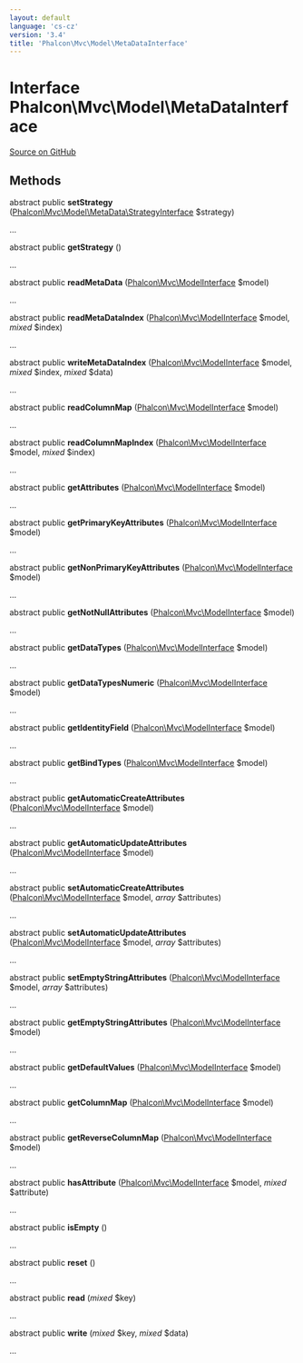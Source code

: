 ```yaml
---
layout: default
language: 'cs-cz'
version: '3.4'
title: 'Phalcon\Mvc\Model\MetaDataInterface'
---
```


# Interface **Phalcon\Mvc\Model\MetaDataInterface**

<a href="https://github.com/phalcon/cphalcon/tree/v3.4.0/phalcon/mvc/model/metadatainterface.zep" class="btn btn-default btn-sm">Source on GitHub</a>

## Methods

abstract public **setStrategy** ([Phalcon\Mvc\Model\MetaData\StrategyInterface](/3.4/en/api/Phalcon_Mvc_Model_MetaData_StrategyInterface) $strategy)

...

abstract public **getStrategy** ()

...

abstract public **readMetaData** ([Phalcon\Mvc\ModelInterface](/3.4/en/api/Phalcon_Mvc_ModelInterface) $model)

...

abstract public **readMetaDataIndex** ([Phalcon\Mvc\ModelInterface](/3.4/en/api/Phalcon_Mvc_ModelInterface) $model, *mixed* $index)

...

abstract public **writeMetaDataIndex** ([Phalcon\Mvc\ModelInterface](/3.4/en/api/Phalcon_Mvc_ModelInterface) $model, *mixed* $index, *mixed* $data)

...

abstract public **readColumnMap** ([Phalcon\Mvc\ModelInterface](/3.4/en/api/Phalcon_Mvc_ModelInterface) $model)

...

abstract public **readColumnMapIndex** ([Phalcon\Mvc\ModelInterface](/3.4/en/api/Phalcon_Mvc_ModelInterface) $model, *mixed* $index)

...

abstract public **getAttributes** ([Phalcon\Mvc\ModelInterface](/3.4/en/api/Phalcon_Mvc_ModelInterface) $model)

...

abstract public **getPrimaryKeyAttributes** ([Phalcon\Mvc\ModelInterface](/3.4/en/api/Phalcon_Mvc_ModelInterface) $model)

...

abstract public **getNonPrimaryKeyAttributes** ([Phalcon\Mvc\ModelInterface](/3.4/en/api/Phalcon_Mvc_ModelInterface) $model)

...

abstract public **getNotNullAttributes** ([Phalcon\Mvc\ModelInterface](/3.4/en/api/Phalcon_Mvc_ModelInterface) $model)

...

abstract public **getDataTypes** ([Phalcon\Mvc\ModelInterface](/3.4/en/api/Phalcon_Mvc_ModelInterface) $model)

...

abstract public **getDataTypesNumeric** ([Phalcon\Mvc\ModelInterface](/3.4/en/api/Phalcon_Mvc_ModelInterface) $model)

...

abstract public **getIdentityField** ([Phalcon\Mvc\ModelInterface](/3.4/en/api/Phalcon_Mvc_ModelInterface) $model)

...

abstract public **getBindTypes** ([Phalcon\Mvc\ModelInterface](/3.4/en/api/Phalcon_Mvc_ModelInterface) $model)

...

abstract public **getAutomaticCreateAttributes** ([Phalcon\Mvc\ModelInterface](/3.4/en/api/Phalcon_Mvc_ModelInterface) $model)

...

abstract public **getAutomaticUpdateAttributes** ([Phalcon\Mvc\ModelInterface](/3.4/en/api/Phalcon_Mvc_ModelInterface) $model)

...

abstract public **setAutomaticCreateAttributes** ([Phalcon\Mvc\ModelInterface](/3.4/en/api/Phalcon_Mvc_ModelInterface) $model, *array* $attributes)

...

abstract public **setAutomaticUpdateAttributes** ([Phalcon\Mvc\ModelInterface](/3.4/en/api/Phalcon_Mvc_ModelInterface) $model, *array* $attributes)

...

abstract public **setEmptyStringAttributes** ([Phalcon\Mvc\ModelInterface](/3.4/en/api/Phalcon_Mvc_ModelInterface) $model, *array* $attributes)

...

abstract public **getEmptyStringAttributes** ([Phalcon\Mvc\ModelInterface](/3.4/en/api/Phalcon_Mvc_ModelInterface) $model)

...

abstract public **getDefaultValues** ([Phalcon\Mvc\ModelInterface](/3.4/en/api/Phalcon_Mvc_ModelInterface) $model)

...

abstract public **getColumnMap** ([Phalcon\Mvc\ModelInterface](/3.4/en/api/Phalcon_Mvc_ModelInterface) $model)

...

abstract public **getReverseColumnMap** ([Phalcon\Mvc\ModelInterface](/3.4/en/api/Phalcon_Mvc_ModelInterface) $model)

...

abstract public **hasAttribute** ([Phalcon\Mvc\ModelInterface](/3.4/en/api/Phalcon_Mvc_ModelInterface) $model, *mixed* $attribute)

...

abstract public **isEmpty** ()

...

abstract public **reset** ()

...

abstract public **read** (*mixed* $key)

...

abstract public **write** (*mixed* $key, *mixed* $data)

...